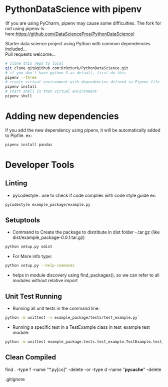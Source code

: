 # PythonDataScience with pipenv
(If you are using PyCharm, pipenv may cause some difficulties.
The fork for not using pipenv is here:https://github.com/DataSciencePros/PythonDataScience)

Starter data science project using Python with common dependencies included...  
Pull requests welcome...
```bash
# clone this repo to local
git clone git@github.com:DrOzturk/PythonDataScience.git
# if you don't have python 3 as default, first do this
pipenv --three
# create virtual environment with dependencies defined in Pipenv file
pipenv install
# start shell in that virtual environment
pipenv shell
```

# Adding new dependencies
If you add the new dependency using pipenv, it will be automatically added to Pipfile.
ex:
```bash
pipenv install pandas
```
# Developer Tools
## Linting
- pycodestyle <filename>: use to check if code complies with code style guide
ex: 
```bash
pycodestyle example_package/example.py
```

## Setuptools
- Command to Create the package to distribute in dist folder <ProjectName>-<version>.tar.gz (like dist/example_package-0.0.1.tar.gz)
```bash
python setup.py sdist
```
- For More info type:
```bash
python setup.py --help-commands
```

- helps in module discovery using find_packages(), so we can refer to all modules without relative import

## Unit Test Running
- Running all unit tests in the command line:
```bash
python -m unittest -v example_package/tests/test_example.py`
```
- Running a specific test in a TestExample class in test_example test module:
```bash
python -m unittest example_package.tests.test_example.TestExample.test_greater_than
```

## Clean Compiled
find . -type f -name "*.py[co]" -delete -or -type d -name "__pycache__" -delete

.gitignore 
